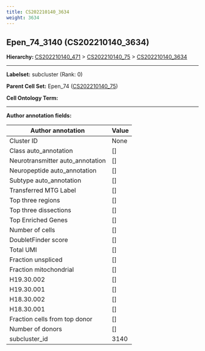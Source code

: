 ```yaml
---
title: CS202210140_3634
weight: 3634
---
```

## Epen_74_3140 (CS202210140_3634)
<b>Hierarchy: </b>
[CS202210140_471](../CS202210140_471) >
[CS202210140_75](../CS202210140_75) >
[CS202210140_3634](../CS202210140_3634)

---


**Labelset:** subcluster (Rank: 0)

**Parent Cell Set:** Epen_74 ([CS202210140_75](../CS202210140_75))



**Cell Ontology Term:** 

[MARKER GENES.]: #


---

[TRANSFERRED ANNOTATIONS.]: #


[AUTHOR ANNOTATION FIELDS.]: #


**Author annotation fields:**

| Author annotation | Value |
|-------------------|-------|
|Cluster ID|None|
|Class auto_annotation|[]|
|Neurotransmitter auto_annotation|[]|
|Neuropeptide auto_annotation|[]|
|Subtype auto_annotation|[]|
|Transferred MTG Label|[]|
|Top three regions|[]|
|Top three dissections|[]|
|Top Enriched Genes|[]|
|Number of cells|[]|
|DoubletFinder score|[]|
|Total UMI|[]|
|Fraction unspliced|[]|
|Fraction mitochondrial|[]|
|H19.30.002|[]|
|H19.30.001|[]|
|H18.30.002|[]|
|H18.30.001|[]|
|Fraction cells from top donor|[]|
|Number of donors|[]|
|subcluster_id|3140|
